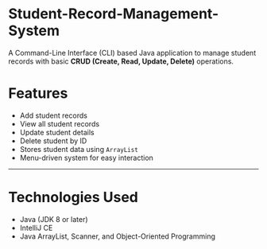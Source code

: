 # Student-Record-Management-System

A Command-Line Interface (CLI) based Java application to manage student records with basic **CRUD (Create, Read, Update, Delete)** operations.

# Features

-  Add student records
-  View all student records
-  Update student details
-  Delete student by ID
-  Stores student data using `ArrayList`
-  Menu-driven system for easy interaction

---

# Technologies Used

- Java (JDK 8 or later)
- IntelliJ CE
- Java ArrayList, Scanner, and Object-Oriented Programming

